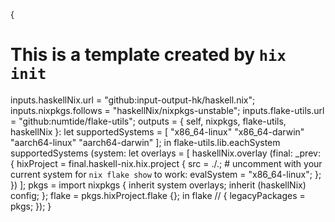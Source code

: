 {
  # This is a template created by `hix init`
  inputs.haskellNix.url = "github:input-output-hk/haskell.nix";
  inputs.nixpkgs.follows = "haskellNix/nixpkgs-unstable";
  inputs.flake-utils.url = "github:numtide/flake-utils";
  outputs = { self, nixpkgs, flake-utils, haskellNix }:
    let
      supportedSystems = [
        "x86_64-linux"
        "x86_64-darwin"
        "aarch64-linux"
        "aarch64-darwin"
      ];
    in
      flake-utils.lib.eachSystem supportedSystems (system:
      let
        overlays = [ haskellNix.overlay
          (final: _prev: {
            hixProject =
              final.haskell-nix.hix.project {
                src = ./.;
                # uncomment with your current system for `nix flake show` to work:
                evalSystem = "x86_64-linux";
              };
          })
        ];
        pkgs = import nixpkgs { inherit system overlays; inherit (haskellNix) config; };
        flake = pkgs.hixProject.flake {};
      in flake // {
        legacyPackages = pkgs;
      });
}
